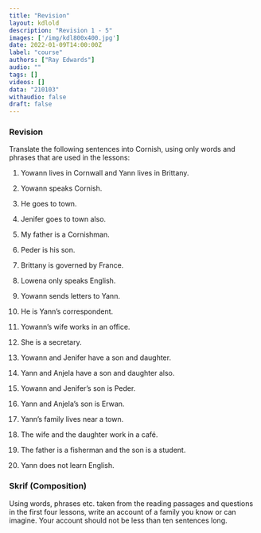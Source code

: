 ```yaml
---
title: "Revision"
layout: kdlold
description: "Revision 1 - 5"
images: ['/img/kdl800x400.jpg']
date: 2022-01-09T14:00:00Z
label: "course"
authors: ["Ray Edwards"]
audio: ""
tags: []
videos: []
data: "210103"
withaudio: false
draft: false
---
```



### Revision

Translate the following sentences into Cornish, using only words and phrases that are used in the lessons:

1) Yowann lives in Cornwall and Yann lives in Brittany.


2) Yowann speaks Cornish.

3) He goes to town.

4) Jenifer goes to town also.

5) My father is a Cornishman.

6) Peder is his son.

7) Brittany is governed by France.

8) Lowena only speaks English.

9) Yowann sends letters to Yann.

10) He is Yann’s correspondent.

11) Yowann’s wife works in an office.

12) She is a secretary.

13) Yowann and Jenifer have a son and daughter.

14) Yann and Anjela have a son and daughter also.

15) Yowann and Jenifer’s son is Peder.

16) Yann and Anjela’s son is Erwan.

17) Yann’s family lives near a town.

18) The wife and the daughter work in a café.

19) The father is a fisherman and the son is a student.

20) Yann does not learn English.



### Skrif (Composition)
Using words, phrases etc. taken from the reading passages and questions in the first four lessons, write an account of a family you know or can imagine. Your account should not be less than ten sentences long.



